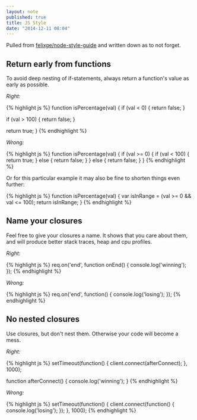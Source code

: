 ```yaml
---
layout: note
published: true
title: JS Style
date: "2014-12-11 08:04"
---
```


Pulled from [felixge/node-style-guide](https://github.com/felixge/node-style-guide) and written down as to not forget.

## Return early from functions

To avoid deep nesting of if-statements, always return a function's value as early
as possible.

*Right:*

{% highlight js %}
function isPercentage(val) {
  if (val < 0) {
    return false;
  }

  if (val > 100) {
    return false;
  }

  return true;
}
{% endhighlight %}

*Wrong:*

{% highlight js %}
function isPercentage(val) {
  if (val >= 0) {
    if (val < 100) {
      return true;
    } else {
      return false;
    }
  } else {
    return false;
  }
}
{% endhighlight %}

Or for this particular example it may also be fine to shorten things even
further:

{% highlight js %}
function isPercentage(val) {
  var isInRange = (val >= 0 && val <= 100);
  return isInRange;
}
{% endhighlight %}

## Name your closures

Feel free to give your closures a name. It shows that you care about them, and
will produce better stack traces, heap and cpu profiles.

*Right:*

{% highlight js %}
req.on('end', function onEnd() {
  console.log('winning');
});
{% endhighlight %}

*Wrong:*

{% highlight js %}
req.on('end', function() {
  console.log('losing');
});
{% endhighlight %}

## No nested closures

Use closures, but don't nest them. Otherwise your code will become a mess.

*Right:*

{% highlight js %}
setTimeout(function() {
  client.connect(afterConnect);
}, 1000);

function afterConnect() {
  console.log('winning');
}
{% endhighlight %}

*Wrong:*

{% highlight js %}
setTimeout(function() {
  client.connect(function() {
    console.log('losing');
  });
}, 1000);
{% endhighlight %}

